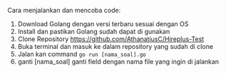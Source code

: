 Cara menjalankan dan mencoba code:
1. Download Golang dengan versi terbaru sesuai dengan OS
2. Install dan pastikan Golang sudah dapat di gunakan
3. Clone Repository https://github.com/AthanatiusC/Hireplus-Test
4. Buka terminal dan masuk ke dalam repository yang sudah di clone
5. Jalan kan command `go run [nama_soal].go`
6. ganti [nama_soal] ganti field dengan nama file yang ingin di jalankan
